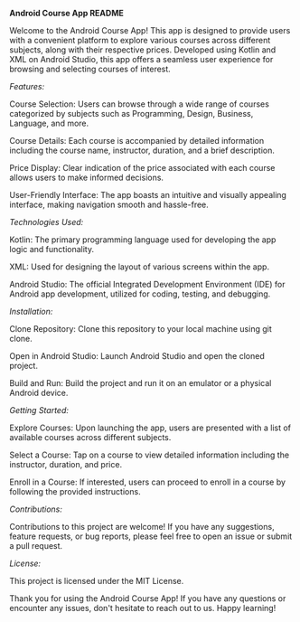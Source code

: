 
**Android Course App README**

Welcome to the Android Course App! This app is designed to provide users with a convenient platform to explore various courses across different subjects, along with their respective prices.
Developed using Kotlin and XML on Android Studio, this app offers a seamless user experience for browsing and selecting courses of interest.

*Features:*

Course Selection: Users can browse through a wide range of courses categorized by subjects such as Programming, Design, Business, Language, and more.

Course Details: Each course is accompanied by detailed information including the course name, instructor, duration, and a brief description.

Price Display: Clear indication of the price associated with each course allows users to make informed decisions.

User-Friendly Interface: The app boasts an intuitive and visually appealing interface, making navigation smooth and hassle-free.

*Technologies Used:*

Kotlin: The primary programming language used for developing the app logic and functionality.

XML: Used for designing the layout of various screens within the app.

Android Studio: The official Integrated Development Environment (IDE) for Android app development, utilized for coding, testing, and debugging.


*Installation:*

Clone Repository: Clone this repository to your local machine using git clone.

Open in Android Studio: Launch Android Studio and open the cloned project.

Build and Run: Build the project and run it on an emulator or a physical Android device.

*Getting Started:*

Explore Courses: Upon launching the app, users are presented with a list of available courses across different subjects.

Select a Course: Tap on a course to view detailed information including the instructor, duration, and price.

Enroll in a Course: If interested, users can proceed to enroll in a course by following the provided instructions.

*Contributions:*

Contributions to this project are welcome! If you have any suggestions, feature requests, or bug reports, please feel free to open an issue or submit a pull request.

*License:*

This project is licensed under the MIT License.

Thank you for using the Android Course App! If you have any questions or encounter any issues, don't hesitate to reach out to us. Happy learning!




